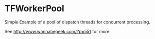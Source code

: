 TFWorkerPool
============

Simple Example of a pool of dispatch threads for concurrent processing.

See http://www.wannabegeek.com/?p=551 for more.
